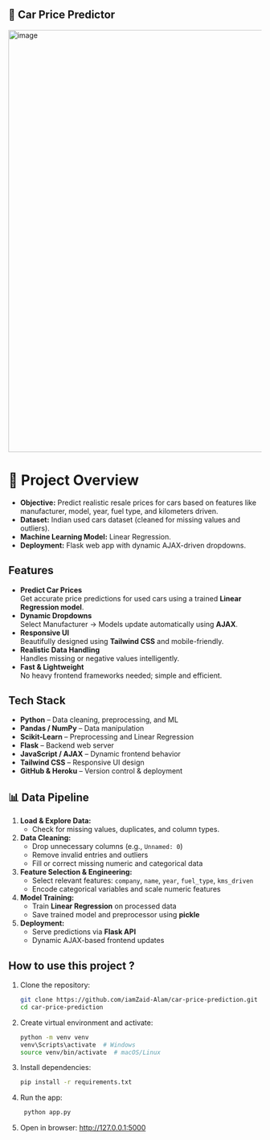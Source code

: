 **🚗 Car Price Predictor**
----------------------------------------

<img width="875" height="840" alt="image" src="https://github.com/user-attachments/assets/29b80182-96f5-423e-be2c-1129c7be8f67" />


# 🧩 Project Overview

- **Objective:** Predict realistic resale prices for cars based on features like manufacturer, model, year, fuel type, and kilometers driven.  
- **Dataset:** Indian used cars dataset (cleaned for missing values and outliers).  
- **Machine Learning Model:** Linear Regression.  
- **Deployment:** Flask web app with dynamic AJAX-driven dropdowns.


## Features

- **Predict Car Prices**  
  Get accurate price predictions for used cars using a trained **Linear Regression model**.
- **Dynamic Dropdowns**  
  Select Manufacturer → Models update automatically using **AJAX**.
- **Responsive UI**  
  Beautifully designed using **Tailwind CSS** and mobile-friendly.
- **Realistic Data Handling**  
  Handles missing or negative values intelligently.
- **Fast & Lightweight**  
  No heavy frontend frameworks needed; simple and efficient.


## Tech Stack

- **Python** – Data cleaning, preprocessing, and ML  
- **Pandas / NumPy** – Data manipulation  
- **Scikit-Learn** – Preprocessing and Linear Regression  
- **Flask** – Backend web server  
- **JavaScript / AJAX** – Dynamic frontend behavior  
- **Tailwind CSS** – Responsive UI design  
- **GitHub & Heroku** – Version control & deployment

## 📊 Data Pipeline

1. **Load & Explore Data:**  
   - Check for missing values, duplicates, and column types.
2. **Data Cleaning:**  
   - Drop unnecessary columns (e.g., `Unnamed: 0`)  
   - Remove invalid entries and outliers  
   - Fill or correct missing numeric and categorical data  
3. **Feature Selection & Engineering:**  
   - Select relevant features: `company`, `name`, `year`, `fuel_type`, `kms_driven`  
   - Encode categorical variables and scale numeric features  
4. **Model Training:**  
   - Train **Linear Regression** on processed data  
   - Save trained model and preprocessor using **pickle**  
5. **Deployment:**  
   - Serve predictions via **Flask API**  
   - Dynamic AJAX-based frontend updates  



## How to use this project ?

1. Clone the repository:
   ```bash
   git clone https://github.com/iamZaid-Alam/car-price-prediction.git
   cd car-price-prediction

2. Create virtual environment and activate:
    ```bash
    python -m venv venv
    venv\Scripts\activate  # Windows
    source venv/bin/activate  # macOS/Linux

3. Install dependencies:
    ```bash
    pip install -r requirements.txt

4. Run the app:
   ```bash
    python app.py

5. Open in browser:
http://127.0.0.1:5000

